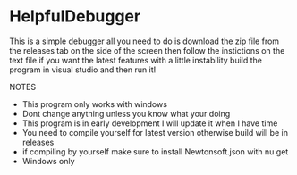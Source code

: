 ﻿# HelpfulDebugger

This is a simple debugger all you need to do is download the zip file from the releases tab on the side of the screen then follow the instictions on the text file.if you want the latest features with a little instability build the program in visual studio and then run it!

NOTES
- This program only works with windows
- Dont change anything unless you know what your doing
- This program is in early development I will update it when I have time
- You need to compile yourself for latest version otherwise build will be in releases
- if compiling by yourself make sure to install Newtonsoft.json with nu get
- Windows only